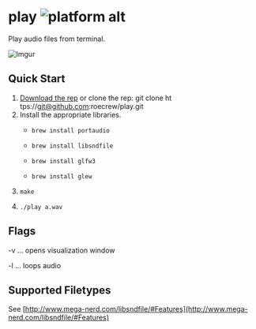 # play ![platform alt](https://img.shields.io/badge/platform-macOS-blue.svg?style=flat)
Play audio files from terminal.

![Imgur](https://i.imgur.com/0YHDKpW.png)

## Quick Start

1. [Download the rep](https://github.com/roecrew/play/archive/master.zip) or clone the rep: git clone ht&#8203;tps://git@github.com:roecrew/play.git
2. Install the appropriate libraries.
   *     brew install portaudio
   *     brew install libsndfile
   *     brew install glfw3
   *     brew install glew
3.     make
4.     ./play a.wav

## Flags

-v ... opens visualization window

-l ... loops audio

## Supported Filetypes

See [http://www.mega-nerd.com/libsndfile/#Features](http://www.mega-nerd.com/libsndfile/#Features)
